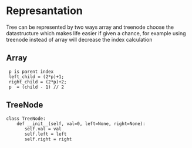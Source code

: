 # Represantation
Tree can be represented by two ways array and treenode
choose the datastructure which makes life easier if given a chance,
for example using treenode instead of array will decrease the index calculation

## Array 
```
 p is parent index
 left_child = (2*p)+1; 
 right_child = (2*p)+2;
 p  = (child - 1) // 2
```
## TreeNode
 ```
class TreeNode:
     def __init__(self, val=0, left=None, right=None):
        self.val = val
        self.left = left
        self.right = right
```
